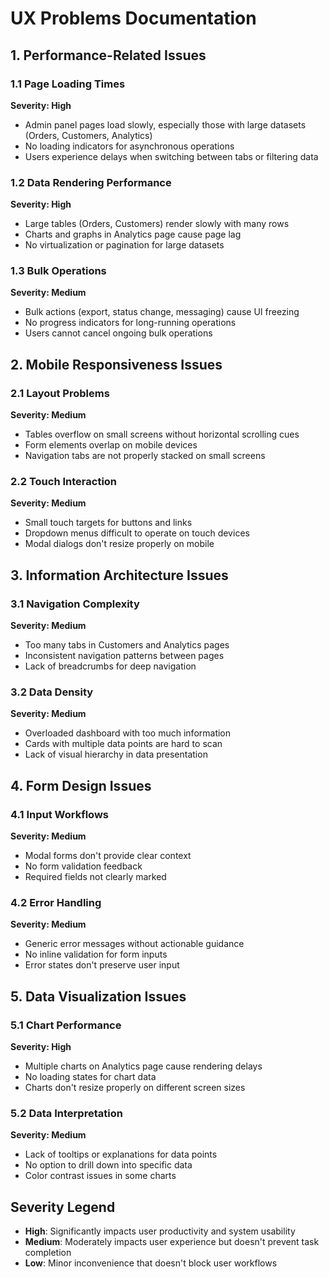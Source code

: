 # UX Problems Documentation

## 1. Performance-Related Issues

### 1.1 Page Loading Times
**Severity: High**
- Admin panel pages load slowly, especially those with large datasets (Orders, Customers, Analytics)
- No loading indicators for asynchronous operations
- Users experience delays when switching between tabs or filtering data

### 1.2 Data Rendering Performance
**Severity: High**
- Large tables (Orders, Customers) render slowly with many rows
- Charts and graphs in Analytics page cause page lag
- No virtualization or pagination for large datasets

### 1.3 Bulk Operations
**Severity: Medium**
- Bulk actions (export, status change, messaging) cause UI freezing
- No progress indicators for long-running operations
- Users cannot cancel ongoing bulk operations

## 2. Mobile Responsiveness Issues

### 2.1 Layout Problems
**Severity: Medium**
- Tables overflow on small screens without horizontal scrolling cues
- Form elements overlap on mobile devices
- Navigation tabs are not properly stacked on small screens

### 2.2 Touch Interaction
**Severity: Medium**
- Small touch targets for buttons and links
- Dropdown menus difficult to operate on touch devices
- Modal dialogs don't resize properly on mobile

## 3. Information Architecture Issues

### 3.1 Navigation Complexity
**Severity: Medium**
- Too many tabs in Customers and Analytics pages
- Inconsistent navigation patterns between pages
- Lack of breadcrumbs for deep navigation

### 3.2 Data Density
**Severity: Medium**
- Overloaded dashboard with too much information
- Cards with multiple data points are hard to scan
- Lack of visual hierarchy in data presentation

## 4. Form Design Issues

### 4.1 Input Workflows
**Severity: Medium**
- Modal forms don't provide clear context
- No form validation feedback
- Required fields not clearly marked

### 4.2 Error Handling
**Severity: Medium**
- Generic error messages without actionable guidance
- No inline validation for form inputs
- Error states don't preserve user input

## 5. Data Visualization Issues

### 5.1 Chart Performance
**Severity: High**
- Multiple charts on Analytics page cause rendering delays
- No loading states for chart data
- Charts don't resize properly on different screen sizes

### 5.2 Data Interpretation
**Severity: Medium**
- Lack of tooltips or explanations for data points
- No option to drill down into specific data
- Color contrast issues in some charts

## Severity Legend
- **High**: Significantly impacts user productivity and system usability
- **Medium**: Moderately impacts user experience but doesn't prevent task completion
- **Low**: Minor inconvenience that doesn't block user workflows
